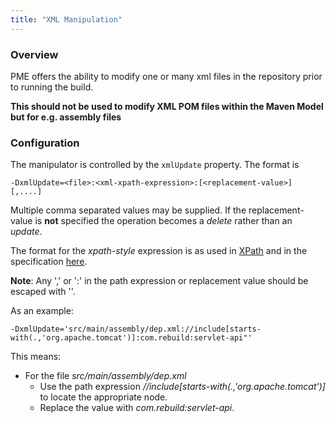```yaml
---
title: "XML Manipulation"
---
```


### Overview

PME offers the ability to modify one or many xml files in the repository prior to running the build.

**This should not be used to modify XML POM files within the Maven Model but for e.g. assembly files**


### Configuration

The manipulator is controlled by the `xmlUpdate` property. The format is

    -DxmlUpdate=<file>:<xml-xpath-expression>:[<replacement-value>] [,....]

Multiple comma separated values may be supplied. If the replacement-value is **not** specified the operation becomes a _delete_ rather than an _update_.

The format for the _xpath-style_ expression is as used in [XPath](https://docs.oracle.com/javase/7/docs/api/javax/xml/xpath/XPath.html) and in the specification [here](https://www.w3.org/TR/xpath).

**Note**: Any ',' or ':' in the path expression or replacement value should be escaped with '\'.

As an example:

    -DxmlUpdate='src/main/assembly/dep.xml://include[starts-with(.,'org.apache.tomcat')]:com.rebuild:servlet-api"'

This means:

* For the file _src/main/assembly/dep.xml_
  * Use the path expression _//include[starts-with(.,'org.apache.tomcat')]_ to locate the appropriate node.
  * Replace the value with _com.rebuild:servlet-api_.
